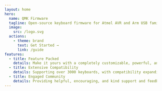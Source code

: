 ```yaml
---
layout: home
hero:
  name: QMK Firmware
  tagline: Open-source keyboard firmware for Atmel AVR and Arm USB families
  image:
    src: /logo.svg
  actions:
    - theme: brand
      text: Get Started →
      link: /guide
features:
  - title: Feature Packed
    details: Make it yours with a completely customizable, powerful, and enjoyable firmware experience.
  - title: Extensive Compatibility
    details: Supporting over 3000 keyboards, with compatibility expanding frequently.
  - title: Engaged Community
    details: Providing helpful, encouraging, and kind support and feedback for users and integrators.
---
```

